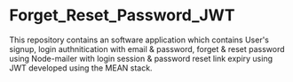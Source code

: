 # Forget_Reset_Password_JWT
This repository contains an software application which contains User's signup, login authnitication with email &amp; password, forget &amp; reset password using Node-mailer with login session &amp; password reset link expiry using JWT developed using the MEAN stack.
